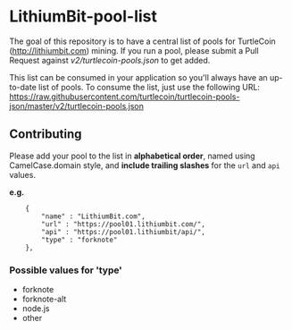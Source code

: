 # LithiumBit-pool-list

The goal of this repository is to have a central list of pools for TurtleCoin (http://lithiumbit.com) mining. If you run a pool, please submit a Pull Request against *v2/turtlecoin-pools.json* to get added.

This list can be consumed in your application so you'll always have an up-to-date list of pools. To consume the list, just use the following URL: https://raw.githubusercontent.com/turtlecoin/turtlecoin-pools-json/master/v2/turtlecoin-pools.json

## Contributing

Please add your pool to the list in **alphabetical order**, named using CamelCase.domain style, and **include trailing slashes** for the `url` and `api` values.

**e.g.**
```
    {
        "name" : "LithiumBit.com",
        "url" : "https://pool01.lithiumbit.com/",
        "api" : "https://pool01.lithiumbit/api/",
        "type" : "forknote"
    },
```

### Possible values for 'type'
 - forknote
 - forknote-alt
 - node.js
 - other

